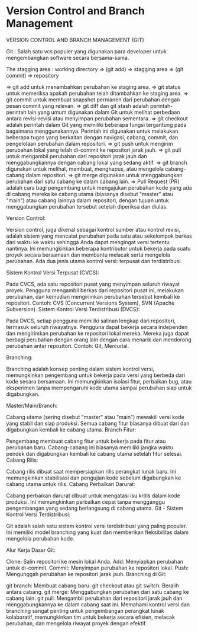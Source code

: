 # Version Control and Branch Management

VERSION CONTROL AND BRANCH MANAGEMENT (GIT)

Git : Salah satu vcs populer yang digunakan para developer untuk mengembangkan software secara bersama-sama.

The stagging area : working directory => (git add) => stagging area => (git commit) => repository

=> git add untuk menambahkan perubahan ke staging area.
=> git status untuk memeriksa apakah perubahan telah ditambahkan ke staging area.
=> git commit untuk membuat snapshot permanen dari perubahan dengan pesan commit yang relevan.
=> git diff dan git stash adalah perintah-perintah lain yang umum digunakan dalam Git untuk melihat perbedaan antara revisi-revisi atau menyimpan perubahan sementara.
=> git checkout adalah perintah dalam Git yang memiliki beberapa fungsi tergantung pada bagaimana menggunakannya. Perintah ini digunakan untuk melakukan beberapa tugas yang berkaitan dengan navigasi, cabang, commit, dan pengelolaan perubahan dalam repositori.
=> git push untuk mengirim perubahan lokal yang telah di-commit ke repositori jarak jauh.
=> git pull untuk mengambil perubahan dari repositori jarak jauh dan menggabungkannya dengan cabang lokal yang sedang aktif. 
=> git branch digunakan untuk melihat, membuat, menghapus, atau mengelola cabang-cabang dalam repositori.
=> git merge digunakan untuk menggabungkan perubahan dari satu cabang ke dalam cabang lain.
=> Pull Request (PR) adalah cara bagi pengembang untuk mengajukan perubahan kode yang ada di cabang mereka ke cabang utama (biasanya disebut "master" atau "main") atau cabang lainnya dalam repositori, dengan tujuan untuk menggabungkan perubahan tersebut setelah diperiksa dan diulas.

Version Control:

Version control, juga dikenal sebagai kontrol sumber atau kontrol revisi, adalah sistem yang mencatat perubahan pada satu atau sekelompok berkas dari waktu ke waktu sehingga Anda dapat mengingat versi tertentu nantinya. Ini memungkinkan beberapa kontributor untuk bekerja pada suatu proyek secara bersamaan dan membantu melacak serta mengelola perubahan. Ada dua jenis utama kontrol versi: terpusat dan terdistribusi.

Sistem Kontrol Versi Terpusat (CVCS):

Pada CVCS, ada satu repositori pusat yang menyimpan seluruh riwayat proyek.
Pengguna mengambil berkas dari repositori pusat ini, melakukan perubahan, dan kemudian mengirimkan perubahan tersebut kembali ke repositori.
Contoh: CVS (Concurrent Versions System), SVN (Apache Subversion).
Sistem Kontrol Versi Terdistribusi (DVCS):

Pada DVCS, setiap pengguna memiliki salinan lengkap dari repositori, termasuk seluruh riwayatnya.
Pengguna dapat bekerja secara independen dan mengirimkan perubahan ke repositori lokal mereka. Mereka juga dapat berbagi perubahan dengan orang lain dengan cara menarik dan mendorong perubahan antar repositori.
Contoh: Git, Mercurial.


Branching:

Branching adalah konsep penting dalam sistem kontrol versi, memungkinkan pengembang untuk bekerja pada versi yang berbeda dari kode secara bersamaan. Ini memungkinkan isolasi fitur, perbaikan bug, atau eksperimen tanpa mempengaruhi kode utama sampai perubahan siap untuk digabungkan.

Master/Main/Branch:

Cabang utama (sering disebut "master" atau "main") mewakili versi kode yang stabil dan siap produksi.
Semua cabang fitur biasanya dibuat dari dan digabungkan kembali ke cabang utama.
Branch Fitur:

Pengembang membuat cabang fitur untuk bekerja pada fitur atau perubahan baru.
Cabang-cabang ini biasanya memiliki jangka waktu pendek dan digabungkan kembali ke cabang utama setelah fitur selesai.
Cabang Rilis:

Cabang rilis dibuat saat mempersiapkan rilis perangkat lunak baru.
Ini memungkinkan stabilisasi dan pengujian kode sebelum digabungkan ke cabang utama untuk rilis.
Cabang Perbaikan Darurat:

Cabang perbaikan darurat dibuat untuk mengatasi isu kritis dalam kode produksi.
Ini memungkinkan perbaikan cepat tanpa mengganggu pengembangan yang sedang berlangsung di cabang utama.
Git - Sistem Kontrol Versi Terdistribusi:

Git adalah salah satu sistem kontrol versi terdistribusi yang paling populer. Ini memiliki model branching yang kuat dan memberikan fleksibilitas dalam mengelola perubahan kode.

Alur Kerja Dasar Git:

Clone: Salin repositori ke mesin lokal Anda.
Add: Menyiapkan perubahan untuk di-commit.
Commit: Menyimpan perubahan ke repositori lokal.
Push: Mengunggah perubahan ke repositori jarak jauh.
Branching di Git:

git branch: Membuat cabang baru.
git checkout atau git switch: Beralih antara cabang.
git merge: Menggabungkan perubahan dari satu cabang ke cabang lain.
git pull: Mengambil perubahan dari repositori jarak jauh dan menggabungkannya ke dalam cabang saat ini.
Memahami kontrol versi dan branching sangat penting untuk pengembangan perangkat lunak kolaboratif, memungkinkan tim untuk bekerja secara efisien, melacak perubahan, dan mengelola riwayat proyek dengan efektif.
